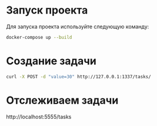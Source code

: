 # Запуск проекта

Для запуска проекта используйте следующую команду:

```bash
docker-compose up --build
```

# Создание задачи

```bash
curl -X POST -d "value=30" http://127.0.0.1:1337/tasks/
```

# Отслeживаем задачи

http://localhost:5555/tasks